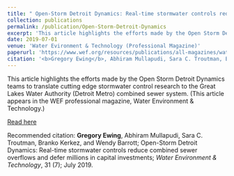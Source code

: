 ```yaml
---
title: " Open-Storm Detroit Dynamics: Real-time stormwater controls reduce combined sewer overflows and defer millions in capital investments"
collection: publications
permalink: /publication/Open-Storm-Detroit-Dynamics
excerpt: 'This article highlights the efforts made by the Open Storm Detroit Dynamics teams to translate cutting edge stormwater control research to the Great Lakes Water Authority (Detroit Metro) combined sewer system. (This article appears in the WEF professional magazine, Water Environment & Technology.)'
date: 2019-07-01
venue: 'Water Evironment & Technology (Professional Magazine)'
paperurl: 'https://www.wef.org/resources/publications/all-magazines/water-environment-technology/wet-issues/water-environment--technology2/wet-magazine---july-2019/'
citation: '<b>Gregory Ewing</b>, Abhiram Mullapudi, Sara C. Troutman, Branko Kerkez, and Wendy Barrott; Open-Storm Detroit Dynamics: Real-time stormwater controls reduce combined sewer overflows and defer millions in capital investments; <i>Water Environment & Technology</i>, 31 (7); July 2019.'
---
```

This article highlights the efforts made by the Open Storm Detroit Dynamics teams to translate cutting edge stormwater control research to the Great Lakes Water Authority (Detroit Metro) combined sewer system. (This article appears in the WEF professional magazine, Water Environment & Technology.)

[Read here](https://www.wef.org/resources/publications/all-magazines/water-environment-technology/wet-issues/water-environment--technology2/wet-magazine---july-2019/)

Recommended citation: <b>Gregory Ewing</b>, Abhiram Mullapudi, Sara C. Troutman, Branko Kerkez, and Wendy Barrott; Open-Storm Detroit Dynamics: Real-time stormwater controls reduce combined sewer overflows and defer millions in capital investments; <i>Water Environment & Technology</i>, 31 (7); July 2019.